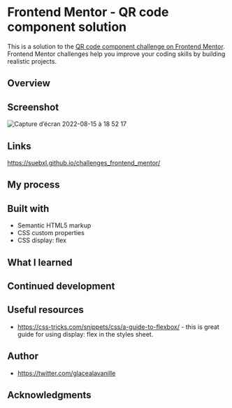# Frontend Mentor - QR code component solution

This is a solution to the [QR code component challenge on Frontend Mentor](https://www.frontendmentor.io/challenges/qr-code-component-iux_sIO_H). Frontend Mentor challenges help you improve your coding skills by building realistic projects. 

## Overview

## Screenshot

![Capture d’écran 2022-08-15 à 18 52 17](https://user-images.githubusercontent.com/73802863/184899551-97f012c2-831f-47c8-91f7-8bfce896eca5.png)

## Links

https://suebxl.github.io/challenges_frontend_mentor/

## My process

## Built with

- Semantic HTML5 markup
- CSS custom properties
- CSS display: flex

## What I learned


## Continued development


## Useful resources

-  https://css-tricks.com/snippets/css/a-guide-to-flexbox/ - this is great guide for using display: flex in the styles sheet.


## Author

- https://twitter.com/glacealavanille


## Acknowledgments
